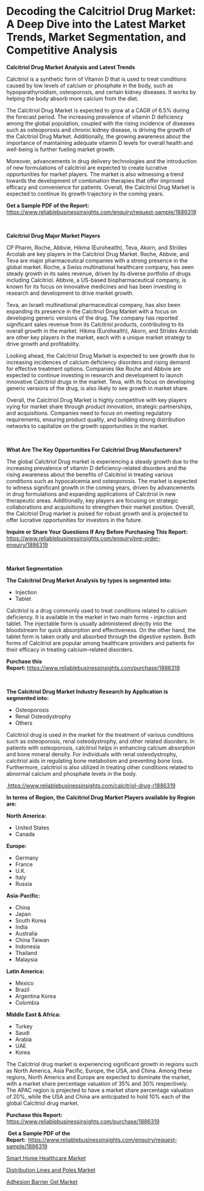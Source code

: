 <p><h1>Decoding the Calcitriol Drug Market: A Deep Dive into the Latest Market Trends, Market Segmentation, and Competitive Analysis</h1></p><p><strong>Calcitriol Drug Market Analysis and Latest Trends</strong></p>
<p><p>Calcitriol is a synthetic form of Vitamin D that is used to treat conditions caused by low levels of calcium or phosphate in the body, such as hypoparathyroidism, osteoporosis, and certain kidney diseases. It works by helping the body absorb more calcium from the diet.</p><p>The Calcitriol Drug Market is expected to grow at a CAGR of 6.5% during the forecast period. The increasing prevalence of vitamin D deficiency among the global population, coupled with the rising incidence of diseases such as osteoporosis and chronic kidney disease, is driving the growth of the Calcitriol Drug Market. Additionally, the growing awareness about the importance of maintaining adequate vitamin D levels for overall health and well-being is further fueling market growth.</p><p>Moreover, advancements in drug delivery technologies and the introduction of new formulations of calcitriol are expected to create lucrative opportunities for market players. The market is also witnessing a trend towards the development of combination therapies that offer improved efficacy and convenience for patients. Overall, the Calcitriol Drug Market is expected to continue its growth trajectory in the coming years.</p></p>
<p><strong>Get a Sample PDF of the Report:&nbsp;</strong> <a href="https://www.reliablebusinessinsights.com/enquiry/request-sample/1886319">https://www.reliablebusinessinsights.com/enquiry/request-sample/1886319</a></p>
<p>&nbsp;</p>
<p><strong>Calcitriol Drug Major Market Players</strong></p>
<p><p>CP Pharm, Roche, Abbvie, Hikma (Eurohealth), Teva, Akorn, and Strides Arcolab are key players in the Calcitriol Drug Market. Roche, Abbvie, and Teva are major pharmaceutical companies with a strong presence in the global market. Roche, a Swiss multinational healthcare company, has seen steady growth in its sales revenue, driven by its diverse portfolio of drugs including Calcitriol. Abbvie, a US-based biopharmaceutical company, is known for its focus on innovative medicines and has been investing in research and development to drive market growth.</p><p>Teva, an Israeli multinational pharmaceutical company, has also been expanding its presence in the Calcitriol Drug Market with a focus on developing generic versions of the drug. The company has reported significant sales revenue from its Calcitriol products, contributing to its overall growth in the market. Hikma (Eurohealth), Akorn, and Strides Arcolab are other key players in the market, each with a unique market strategy to drive growth and profitability.</p><p>Looking ahead, the Calcitriol Drug Market is expected to see growth due to increasing incidences of calcium deficiency disorders and rising demand for effective treatment options. Companies like Roche and Abbvie are expected to continue investing in research and development to launch innovative Calcitriol drugs in the market. Teva, with its focus on developing generic versions of the drug, is also likely to see growth in market share.</p><p>Overall, the Calcitriol Drug Market is highly competitive with key players vying for market share through product innovation, strategic partnerships, and acquisitions. Companies need to focus on meeting regulatory requirements, ensuring product quality, and building strong distribution networks to capitalize on the growth opportunities in the market.</p></p>
<p>&nbsp;</p>
<p><strong>What Are The Key Opportunities For Calcitriol Drug Manufacturers?</strong></p>
<p><p>The global Calcitriol Drug market is experiencing a steady growth due to the increasing prevalence of vitamin D deficiency-related disorders and the rising awareness about the benefits of Calcitriol in treating various conditions such as hypocalcemia and osteoporosis. The market is expected to witness significant growth in the coming years, driven by advancements in drug formulations and expanding applications of Calcitriol in new therapeutic areas. Additionally, key players are focusing on strategic collaborations and acquisitions to strengthen their market position. Overall, the Calcitriol Drug market is poised for robust growth and is projected to offer lucrative opportunities for investors in the future.</p></p>
<p><strong>Inquire or Share Your Questions If Any Before Purchasing This Report:</strong> <a href="https://www.reliablebusinessinsights.com/enquiry/pre-order-enquiry/1886319">https://www.reliablebusinessinsights.com/enquiry/pre-order-enquiry/1886319</a></p>
<p>&nbsp;</p>
<p><strong>Market Segmentation</strong></p>
<p><strong>The Calcitriol Drug Market Analysis by types is segmented into:</strong></p>
<p><ul><li>Injection</li><li>Tablet</li></ul></p>
<p><p>Calcitriol is a drug commonly used to treat conditions related to calcium deficiency. It is available in the market in two main forms - injection and tablet. The injectable form is usually administered directly into the bloodstream for quick absorption and effectiveness. On the other hand, the tablet form is taken orally and absorbed through the digestive system. Both forms of Calcitriol are popular among healthcare providers and patients for their efficacy in treating calcium-related disorders.</p></p>
<p><strong>Purchase this Report:&nbsp;</strong><a href="https://www.reliablebusinessinsights.com/purchase/1886319">https://www.reliablebusinessinsights.com/purchase/1886319</a></p>
<p>&nbsp;</p>
<p><strong>The Calcitriol Drug Market Industry Research by Application is segmented into:</strong></p>
<p><ul><li>Osteoporosis</li><li>Renal Osteodystrophy</li><li>Others</li></ul></p>
<p><p>Calcitriol drug is used in the market for the treatment of various conditions such as osteoporosis, renal osteodystrophy, and other related disorders. In patients with osteoporosis, calcitriol helps in enhancing calcium absorption and bone mineral density. For individuals with renal osteodystrophy, calcitriol aids in regulating bone metabolism and preventing bone loss. Furthermore, calcitriol is also utilized in treating other conditions related to abnormal calcium and phosphate levels in the body.</p></p>
<p><a href="https://www.reliablebusinessinsights.com/calcitriol-drug-r1886319">&nbsp;https://www.reliablebusinessinsights.com/calcitriol-drug-r1886319</a></p>
<p><strong>In terms of Region, the Calcitriol Drug Market Players available by Region are:</strong></p>
<p>
    <p> <strong> North America: </strong>
        <ul>
            <li>United States</li>
            <li>Canada</li>
        </ul>
        </p> 
    <p> <strong> Europe: </strong>
        <ul>
            <li>Germany</li>
            <li>France</li>
            <li>U.K.</li>
            <li>Italy</li>
            <li>Russia</li>
        </ul>
        </p> 
    <p> <strong> Asia-Pacific: </strong>
        <ul>
            <li>China</li>
            <li>Japan</li>
            <li>South Korea</li>
            <li>India</li>
            <li>Australia</li>
            <li>China Taiwan</li>
            <li>Indonesia</li>
            <li>Thailand</li>
            <li>Malaysia</li>
        </ul>
        </p> 
    <p> <strong> Latin America: </strong>
        <ul>
            <li>Mexico</li>
            <li>Brazil</li>
            <li>Argentina Korea</li>
            <li>Colombia</li>
        </ul>
        </p> 
    <p> <strong> Middle East & Africa: </strong>
        <ul>
            <li>Turkey</li>
            <li>Saudi</li>
            <li>Arabia</li>
            <li>UAE</li>
            <li>Korea</li>
        </ul>
    </p>
    </p>
<p><p>The Calcitriol drug market is experiencing significant growth in regions such as North America, Asia Pacific, Europe, the USA, and China. Among these regions, North America and Europe are expected to dominate the market, with a market share percentage valuation of 35% and 30% respectively. The APAC region is projected to have a market share percentage valuation of 20%, while the USA and China are anticipated to hold 10% each of the global Calcitriol drug market.</p></p>
<p><strong>Purchase this Report: </strong><a href="https://www.reliablebusinessinsights.com/purchase/1886319">https://www.reliablebusinessinsights.com/purchase/1886319</a></p>
<p>&nbsp;<strong>Get a Sample PDF of the Report:&nbsp;&nbsp;</strong><a href="https://www.reliablebusinessinsights.com/enquiry/request-sample/1886319">https://www.reliablebusinessinsights.com/enquiry/request-sample/1886319</a></p>
<p><strong></strong></p>
<p><p><a href="https://github.com/anggakarna133/Market-Research-Report-List-1/blob/main/smart-home-healthcare-market.md">Smart Home Healthcare Market</a></p><p><a href="https://github.com/mateobossinovero/Market-Research-Report-List-1/blob/main/distribution-lines-and-poles-market.md">Distribution Lines and Poles Market</a></p><p><a href="https://view.publitas.com/reportprime-1/adhesion-barrier-gel-market-size-by-type-1-5ml-5-10ml-10-20ml-by-product-spine-surgery-neurosurgery-intrauterine-surgery-others-global-industry-analysis-share-growth-trends-and-forecast-2024-to-2031/">Adhesion Barrier Gel Market</a></p></p>